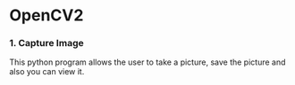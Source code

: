 # OpenCV2

### __1.__ Capture Image 
This python program allows the user to take a picture, save the picture and also you can view it.  
